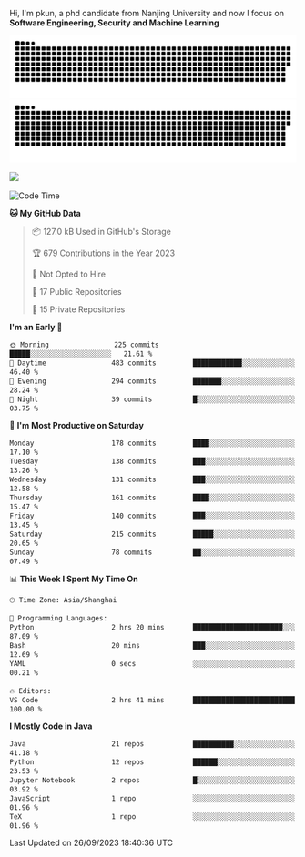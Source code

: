 Hi, I'm pkun, a phd candidate from Nanjing University and now I focus on **Software Engineering, Security and Machine Learning**

![GitHub Snake Light](https://github.com/pppppkun/pppppkun/blob/output/github-snake.svg#gh-light-mode-only)
![GitHub Snake dark](https://github.com/pppppkun/pppppkun/blob/output/github-snake-dark.svg#gh-dark-mode-only)

![](https://komarev.com/ghpvc/?username=pppppkun)
<!--START_SECTION:waka-->
![Code Time](http://img.shields.io/badge/Code%20Time-1%2C924%20hrs%2034%20mins-blue)

**🐱 My GitHub Data** 

> 📦 127.0 kB Used in GitHub's Storage 
 > 
> 🏆 679 Contributions in the Year 2023
 > 
> 🚫 Not Opted to Hire
 > 
> 📜 17 Public Repositories 
 > 
> 🔑 15 Private Repositories 
 > 
**I'm an Early 🐤** 

```text
🌞 Morning                225 commits         █████░░░░░░░░░░░░░░░░░░░░   21.61 % 
🌆 Daytime                483 commits         ████████████░░░░░░░░░░░░░   46.40 % 
🌃 Evening                294 commits         ███████░░░░░░░░░░░░░░░░░░   28.24 % 
🌙 Night                  39 commits          █░░░░░░░░░░░░░░░░░░░░░░░░   03.75 % 
```
📅 **I'm Most Productive on Saturday** 

```text
Monday                   178 commits         ████░░░░░░░░░░░░░░░░░░░░░   17.10 % 
Tuesday                  138 commits         ███░░░░░░░░░░░░░░░░░░░░░░   13.26 % 
Wednesday                131 commits         ███░░░░░░░░░░░░░░░░░░░░░░   12.58 % 
Thursday                 161 commits         ████░░░░░░░░░░░░░░░░░░░░░   15.47 % 
Friday                   140 commits         ███░░░░░░░░░░░░░░░░░░░░░░   13.45 % 
Saturday                 215 commits         █████░░░░░░░░░░░░░░░░░░░░   20.65 % 
Sunday                   78 commits          ██░░░░░░░░░░░░░░░░░░░░░░░   07.49 % 
```


📊 **This Week I Spent My Time On** 

```text
🕑︎ Time Zone: Asia/Shanghai

💬 Programming Languages: 
Python                   2 hrs 20 mins       ██████████████████████░░░   87.09 % 
Bash                     20 mins             ███░░░░░░░░░░░░░░░░░░░░░░   12.69 % 
YAML                     0 secs              ░░░░░░░░░░░░░░░░░░░░░░░░░   00.21 % 

🔥 Editors: 
VS Code                  2 hrs 41 mins       █████████████████████████   100.00 % 
```

**I Mostly Code in Java** 

```text
Java                     21 repos            ██████████░░░░░░░░░░░░░░░   41.18 % 
Python                   12 repos            ██████░░░░░░░░░░░░░░░░░░░   23.53 % 
Jupyter Notebook         2 repos             █░░░░░░░░░░░░░░░░░░░░░░░░   03.92 % 
JavaScript               1 repo              ░░░░░░░░░░░░░░░░░░░░░░░░░   01.96 % 
TeX                      1 repo              ░░░░░░░░░░░░░░░░░░░░░░░░░   01.96 % 
```




 Last Updated on 26/09/2023 18:40:36 UTC
<!--END_SECTION:waka-->
